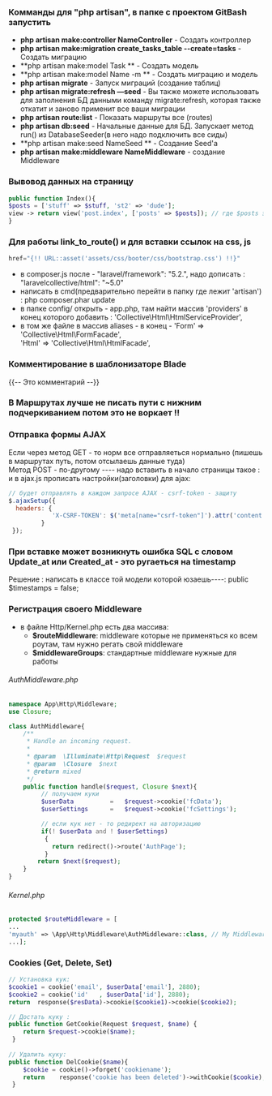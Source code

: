 ### Комманды для "php artisan", в папке с проектом GitBash запустить
* **php artisan make:controller NameController** - Создать контроллер
* **php artisan make:migration create_tasks_table --create=tasks** - Создать миграцию
* **php artisan make:model Task ** - Создать модель
* **php artisan make:model Name -m ** - Создать миграцию и модель
* **php artisan migrate** - Запуск миграций (создание таблиц)
* **php artisan migrate:refresh —seed** - Вы также можете использовать для заполнения БД данными команду migrate:refresh, которая также откатит и заново применит все ваши миграции
* **php artisan route:list** - Показать маршруты все (routes)
* **php artisan db:seed** - Начальные данные для БД. Запускает метод run() из DatabaseSeeder(в него надо подключить все сиды) 
* **php artisan make:seed NameSeed ** - Создание Seed'a
* **php artisan make:middleware NameMiddleware** -  создание Middleware

  


### Вывовод данных на страницу
```php
public function Index(){
$posts = ['stuff' => $stuff, 'st2' => 'dude'];
view -> return view('post.index', ['posts' => $posts]); // где $posts это массив данных
}
```

###  Для работы link_to_route() и для вставки ссылок на css, js 
```php
href="{!! URL::asset('assets/css/booter/css/bootstrap.css') !!}"
```
* в composer.js после - "laravel/framework": "5.2.", надо дописать :   "laravelcollective/html": "~5.0"    
* написать в cmd(предварительно перейти в папку где лежит 'artisan') : php composer.phar update    
* в папке config/ открыть - app.php, там найти массив 'providers'  в конец которого добавить :     'Collective\Html\HtmlServiceProvider',    
* в том же файле в массив aliases - в конец - 'Form' => 'Collective\Html\FormFacade',     
                                              'Html' => 'Collective\Html\HtmlFacade',         


### Комментирование в шаблонизаторe Blade
{{-- Это комментарий --}}   


### В Маршрутах лучше не писать пути с нижним подчеркиванием потом это не воркает !!


### Отправка формы AJAX 
Если через метод GET - то норм все отправляеться нормально (пишешь в маршрутах путь, потом отсылаешь данные туда)    
Метод POST - по-другому ---- надо вставить в начало страницы такое : <meta name="csrf-token" content="{{ csrf_token() }}" />
и в ajax.js прописать настройки(заголовки) для ajax:
```js
// будет отправлять в каждом запросе AJAX - csrf-token - защиту
$.ajaxSetup({
  headers: {
            'X-CSRF-TOKEN': $('meta[name="csrf-token"]').attr('content')
         }
 }); 
```


### При вставке может возникнуть ошибка SQL с словом Update_at или Created_at - это ругаеться на timestamp
Решение : написать в классe той модели которой юзаешь----: public $timestamps = false;

### Регистрация своего Middleware
* в файле Http/Kernel.php есть два массива:
   - **$routeMiddleware**: middleware которые не применяться ко всем роутам, там нужно регать свой middleware
   - **$middlewareGroups**: стандартные middleware нужные для работы 
###### AuthMiddleware.php
```php
namespace App\Http\Middleware;
use Closure;

class AuthMiddleware{
    /**
     * Handle an incoming request.
     *
     * @param  \Illuminate\Http\Request  $request
     * @param  \Closure  $next
     * @return mixed
     */
    public function handle($request, Closure $next){
         // получаем куки
         $userData          =   $request->cookie('fcData');
         $userSettings      =   $request->cookie('fcSettings');

         // если кук нет - то редирект на авторизацию
         if(! $userData and ! $userSettings)
          {
            return redirect()->route('AuthPage');
          }
        return $next($request);
    }
}
```

###### Kernel.php
```php  
protected $routeMiddleware = [
...
'myauth' => \App\Http\Middleware\AuthMiddleware::class, // My Middleware     
...];
```

###  Cookies (Get, Delete, Set)
```php
// Установка кук:  
$cookie1 = cookie('email', $userData['email'], 2880);
$cookie2 = cookie('id'   , $userData['id'], 2880);
return  response($resData)->cookie($cookie1)->cookie($cookie2);

// Достать куку : 
public function GetCookie(Request $request, $name) {
    return $request->cookie($name);
 }
 
// Удалить куку:  
public function DelCookie($name){
    $cookie = cookie()->forget('cookiename');
    return    response('cookie has been deleted')->withCookie($cookie);
 }  
``` 
